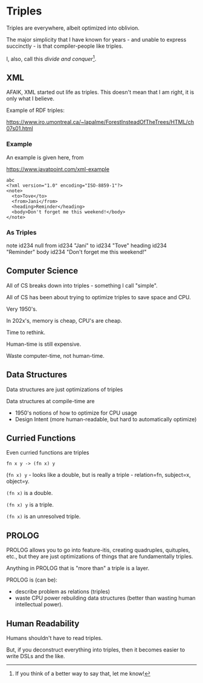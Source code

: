 # Triples

Triples are everywhere, albeit optimized into oblivion.

The major simplicity that I have known for years - and unable to express succinctly - is that compiler-people like triples.

I, also, call this *divide and conquer*[^t1].  

[^t1]: If you think of a better way to say that, let me know!

## XML

AFAIK, XML started out life as triples.  This doesn't mean that I am right, it is only what I believe.

Example of RDF triples: 

https://www.iro.umontreal.ca/~lapalme/ForestInsteadOfTheTrees/HTML/ch07s01.html

### Example

An example is given here, from

https://www.javatpoint.com/xml-example



```
abc
<?xml version="1.0" encoding="ISO-8859-1"?>
<note>  
  <to>Tove</to>  
  <from>Jani</from>  
  <heading>Reminder</heading>  
  <body>Don't forget me this weekend!</body>  
</note>
```

### As Triples

note id234 null
from id234 "Jani"
to id234 "Tove"
heading id234 "Reminder"
body id234 "Don't forget me this weekend!"

## Computer Science

All of CS breaks down into triples - something I call "simple".

All of CS has been about trying to optimize triples to save space and CPU.  

Very 1950's.  

In 202x's, memory is cheap, CPU's are cheap.  

Time to rethink.

Human-time is still expensive.  

Waste computer-time, not human-time.

## Data Structures

Data structures are just optimizations of triples

Data structures at compile-time are

* 1950's notions of how to optimize for CPU usage
* Design Intent (more human-readable, but hard to automatically optimize)

## Curried Functions

Even curried functions are triples

`fn x y -> (fn x) y`

(`fn x) y` - looks like a double, but is really a triple - relation=fn, subject=x, object=y.  

`(fn x)` is a double.  

`(fn x) y` is a triple.  

`(fn x)` is an unresolved triple.


## PROLOG

PROLOG allows you to go into feature-itis, creating quadruples, quituples, etc., but they are just optimizations of things that are fundamentally triples.

Anything in PROLOG that is "more than" a triple is a layer.

PROLOG is (can be):

* describe problem as relations (triples)
* waste CPU power rebuilding data structures (better than wasting human intellectual power).

## Human Readability

Humans shouldn't have to read triples.  

But, if you deconstruct everything into triples, then it becomes easier to write DSLs and the like.

